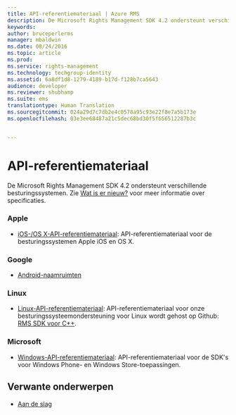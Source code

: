 ```yaml
---
title: API-referentiemateriaal | Azure RMS
description: De Microsoft Rights Management SDK 4.2 ondersteunt verschillende besturingssystemen, waaronder Android, iOS, OS X, Linux, Windows Phone en Windows Store.
keywords: 
author: bruceperlerms
manager: mbaldwin
ms.date: 08/24/2016
ms.topic: article
ms.prod: 
ms.service: rights-management
ms.technology: techgroup-identity
ms.assetid: 6a8df1d8-1279-4189-b17d-f128b7ca5643
audience: developer
ms.reviewer: shubhamp
ms.suite: ems
translationtype: Human Translation
ms.sourcegitcommit: 024a29d7c7db2e4c0578a95c93e22f8e7a5b173e
ms.openlocfilehash: 03e3ee68487a21c5dec68bd30f5f656512287b3c


---
```


# API-referentiemateriaal

De Microsoft Rights Management SDK 4.2 ondersteunt verschillende besturingssystemen. Zie [Wat is er nieuw?](release-notes.md) voor meer informatie over specificaties.

### Apple
- [iOS-/OS X-API-referentiemateriaal](/rights-management/sdk/4.2/api/iOS/iOS): API-referentiemateriaal voor de besturingssystemen Apple iOS en OS X.

### Google
- [Android-naamruimten](android-namespaces.md)

### Linux
- [Linux-API-referentiemateriaal](linux-c-api-reference.md): API-referentiemateriaal voor onze besturingssysteemondersteuning voor Linux wordt gehost op Github: [RMS SDK voor C++](http://azuread.github.io/rms-sdk-for-cpp/annotated.html).

### Microsoft
- [Windows-API-referentiemateriaal](/rights-management/sdk/4.2/api/winrt/Microsoft.RightsManagement): API-referentiemateriaal voor de SDK's voor Windows Phone- en Windows Store-toepassingen.

## Verwante onderwerpen

* [Aan de slag](get-started.md)
 

 



<!--HONumber=Aug16_HO4-->



